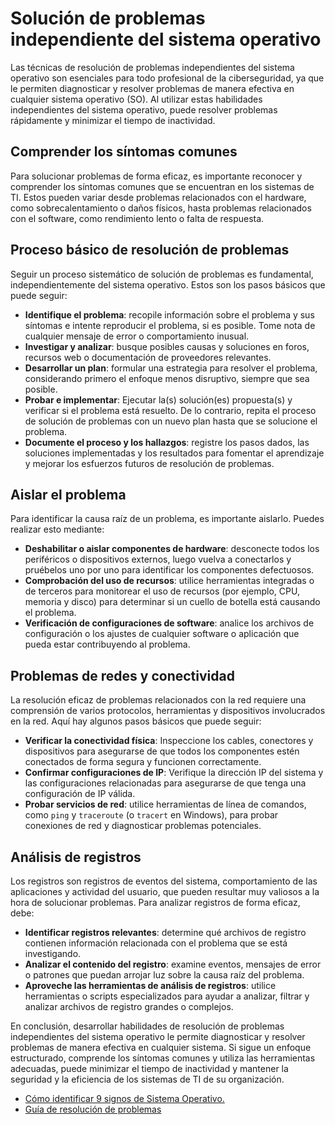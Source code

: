 # Solución de problemas independiente del sistema operativo

Las técnicas de resolución de problemas independientes del sistema operativo son esenciales para todo profesional de la ciberseguridad, ya que le permiten diagnosticar y resolver problemas de manera efectiva en cualquier sistema operativo (SO). Al utilizar estas habilidades independientes del sistema operativo, puede resolver problemas rápidamente y minimizar el tiempo de inactividad.
## Comprender los síntomas comunes
Para solucionar problemas de forma eficaz, es importante reconocer y comprender los síntomas comunes que se encuentran en los sistemas de TI. Estos pueden variar desde problemas relacionados con el hardware, como sobrecalentamiento o daños físicos, hasta problemas relacionados con el software, como rendimiento lento o falta de respuesta.
## Proceso básico de resolución de problemas
Seguir un proceso sistemático de solución de problemas es fundamental, independientemente del sistema operativo. Estos son los pasos básicos que puede seguir:

- **Identifique el problema**: recopile información sobre el problema y sus síntomas e intente reproducir el problema, si es posible. Tome nota de cualquier mensaje de error o comportamiento inusual.
- **Investigar y analizar**: busque posibles causas y soluciones en foros, recursos web o documentación de proveedores relevantes.
- **Desarrollar un plan**: formular una estrategia para resolver el problema, considerando primero el enfoque menos disruptivo, siempre que sea posible.
- **Probar e implementar**: Ejecutar la(s) solución(es) propuesta(s) y verificar si el problema está resuelto. De lo contrario, repita el proceso de solución de problemas con un nuevo plan hasta que se solucione el problema.
- **Documente el proceso y los hallazgos**: registre los pasos dados, las soluciones implementadas y los resultados para fomentar el aprendizaje y mejorar los esfuerzos futuros de resolución de problemas.
## Aislar el problema
Para identificar la causa raíz de un problema, es importante aislarlo. Puedes realizar esto mediante:
- **Deshabilitar o aislar componentes de hardware**: desconecte todos los periféricos o dispositivos externos, luego vuelva a conectarlos y pruébelos uno por uno para identificar los componentes defectuosos.
- **Comprobación del uso de recursos**: utilice herramientas integradas o de terceros para monitorear el uso de recursos (por ejemplo, CPU, memoria y disco) para determinar si un cuello de botella está causando el problema.
- **Verificación de configuraciones de software**: analice los archivos de configuración o los ajustes de cualquier software o aplicación que pueda estar contribuyendo al problema.
## Problemas de redes y conectividad
La resolución eficaz de problemas relacionados con la red requiere una comprensión de varios protocolos, herramientas y dispositivos involucrados en la red. Aquí hay algunos pasos básicos que puede seguir:

- **Verificar la conectividad física**: Inspeccione los cables, conectores y dispositivos para asegurarse de que todos los componentes estén conectados de forma segura y funcionen correctamente.
- **Confirmar configuraciones de IP**: Verifique la dirección IP del sistema y las configuraciones relacionadas para asegurarse de que tenga una configuración de IP válida.
- **Probar servicios de red**: utilice herramientas de línea de comandos, como `ping` y `traceroute` (o `tracert` en Windows), para probar conexiones de red y diagnosticar problemas potenciales.
## Análisis de registros
Los registros son registros de eventos del sistema, comportamiento de las aplicaciones y actividad del usuario, que pueden resultar muy valiosos a la hora de solucionar problemas. Para analizar registros de forma eficaz, debe:

- **Identificar registros relevantes**: determine qué archivos de registro contienen información relacionada con el problema que se está investigando.
- **Analizar el contenido del registro**: examine eventos, mensajes de error o patrones que puedan arrojar luz sobre la causa raíz del problema.
- **Aproveche las herramientas de análisis de registros**: utilice herramientas o scripts especializados para ayudar a analizar, filtrar y analizar archivos de registro grandes o complejos.

En conclusión, desarrollar habilidades de resolución de problemas independientes del sistema operativo le permite diagnosticar y resolver problemas de manera efectiva en cualquier sistema. Si sigue un enfoque estructurado, comprende los síntomas comunes y utiliza las herramientas adecuadas, puede minimizar el tiempo de inactividad y mantener la seguridad y la eficiencia de los sistemas de TI de su organización.

- [Cómo identificar 9 signos de Sistema Operativo.](https://bro4u.com/blog/how-to-identify-9-signs-of-operating-system)
- [Guía de resolución de problemas](https://cdnsm5-ss6.sharpschool.com/userfiles/servers/server_20856499/file/teacher%20pages/lindsay%20dolezal/it%20essentials/5.6.pdf)